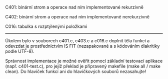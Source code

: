 C401: binární strom a operace nad ním implementované rekurzivně

C402: binární strom a operace nad ním implementované nerekurzivně

C016: tabulka s rozptýlenými položkami

---
Úkolem bylo v souborech c401.c, c403.c a c016.c doplnit těla funkcí a odevzdat je prostřednictvím IS FIT (nezapakované a s kódováním diakritiky podle UTF-8).

Správnost implementace je možné ověřit pomocí základní testovací aplikace (např. c401-test.c), pro jejíž překlad je připravený makefile (make all / make clean). Do hlaviček funkcí ani do hlavičkových souborů nezasahujte!
